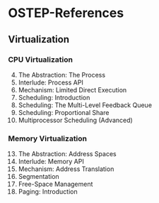 # OSTEP-References

## Virtualization

### CPU Virtualization
4. The Abstraction: The Process  
5. Interlude: Process API
6. Mechanism: Limited Direct Execution
7. Scheduling: Introduction
8. Scheduling: The Multi-Level Feedback Queue
9. Scheduling: Proportional Share
10. Multiprocessor Scheduling (Advanced)  

### Memory Virtualization

13. The Abstraction: Address Spaces
14. Interlude: Memory API
15. Mechanism: Address Translation
16. Segmentation
17. Free-Space Management
18. Paging: Introduction
